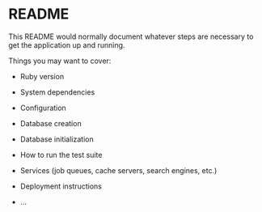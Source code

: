 # README

This README would normally document whatever steps are necessary to get the
application up and running.

Things you may want to cover:

* Ruby version

* System dependencies

* Configuration

* Database creation

* Database initialization

* How to run the test suite

* Services (job queues, cache servers, search engines, etc.)

* Deployment instructions

* ...
<!-- select customers.name, products.product_name, products.product_type, orders.order_id  from orderdetails inner join orders on orders.order_id = orderdetails.order_id  right  join products on products.id = orderdetails.product_id inner join customers on customers.customer_id = orders.customer_id  where customers.name ='Robert'; -->

<!-- #finding association of orderdetaisl with three other tables -->